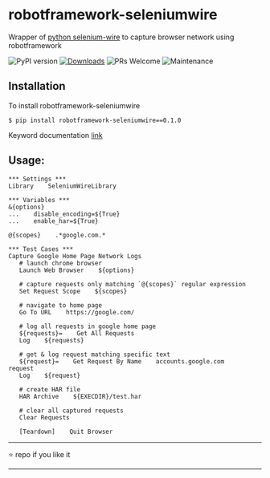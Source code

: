 # robotframework-seleniumwire

Wrapper of [python selenium-wire]() to capture browser network using robotframework

![PyPI version](https://badge.fury.io/py/robotframework-seleniumwire.svg)
[![Downloads](https://pepy.tech/badge/robotframework-seleniumwire)](https://pepy.tech/project/robotframework-seleniumwire)
![PRs Welcome](https://img.shields.io/badge/PRs-welcome-brightgreen.svg?style=flat-square)
![Maintenance](https://img.shields.io/badge/Maintained%3F-yes-green.svg)

## Installation

 To install robotframework-seleniumwire
 ```
 $ pip install robotframework-seleniumwire==0.1.0
 ```
 Keyword documentation [link](https://robotframework-seleniumwire.netlify.app/)


## Usage:

 ```
*** Settings ***
Library    SeleniumWireLibrary

*** Variables ***
&{options}
...    disable_encoding=${True}
...    enable_har=${True}

@{scopes}    .*google.com.*

*** Test Cases ***
Capture Google Home Page Network Logs
    # launch chrome browser
    Launch Web Browser    ${options}

    # capture requests only matching `@{scopes}` regular expression
    Set Request Scope    ${scopes}
    
    # navigate to home page
    Go To URL    https://google.com/
    
    # log all requests in google home page
    ${requests}=    Get All Requests
    Log    ${requests}
    
    # get & log request matching specific text 
    ${request}=    Get Request By Name    accounts.google.com    request
    Log    ${request}
    
    # create HAR file
    HAR Archive    ${EXECDIR}/test.har
    
    # clear all captured requests
    Clear Requests

    [Teardown]    Quit Browser
 ```

---

:star: repo if you like it

---